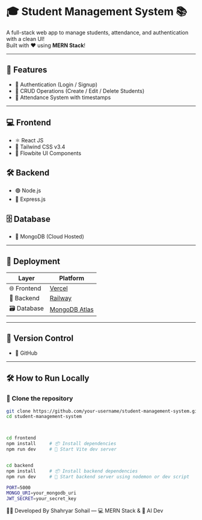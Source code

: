# 🎓 Student Management System 📚

A full-stack web app to manage students, attendance, and authentication with a clean UI!  
Built with ❤️ using **MERN Stack**!

---

## 🚀 Features

- 🔐 Authentication (Login / Signup)
- 📝 CRUD Operations (Create / Edit / Delete Students)
- 📆 Attendance System with timestamps

---

## 💻 Frontend

- ⚛️ React JS
- 🎨 Tailwind CSS v3.4
- 🌊 Flowbite UI Components

## 🛠️ Backend

- 🟢 Node.js
- 🚂 Express.js

## 🗄️ Database

- 🍃 MongoDB (Cloud Hosted)

---

## 🚀 Deployment

| Layer     | Platform  |
|-----------|-----------|
| 🌐 Frontend | [Vercel](https://vercel.com) |
| 🔧 Backend  | [Railway](https://railway.app) |
| 🗃️ Database | [MongoDB Atlas](https://www.mongodb.com/cloud/atlas) |

---

## 🧠 Version Control

- 🐙 GitHub

---

## 🛠️ How to Run Locally

### 📁 Clone the repository
```bash
git clone https://github.com/your-username/student-management-system.git
cd student-management-system



cd frontend
npm install     # 📦 Install dependencies
npm run dev     # 🚀 Start Vite dev server


cd backend
npm install     # 📦 Install backend dependencies
npm run dev     # 🚀 Start backend server using nodemon or dev script

PORT=5000
MONGO_URI=your_mongodb_uri
JWT_SECRET=your_secret_key
```

🧑‍💻 Developed By
Shahryar Sohail — 💻 MERN Stack & 🤖 AI Dev  
